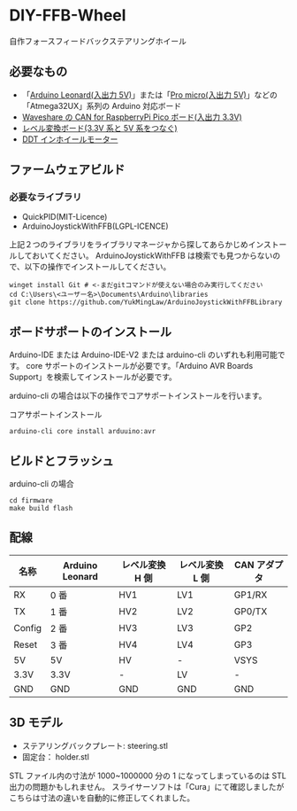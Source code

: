 # DIY-FFB-Wheel

自作フォースフィードバックステアリングホイール

## 必要なもの

- 「[Arduino Leonard(入出力 5V)](https://www.switch-science.com/catalog/968/)」または「[Pro micro(入出力 5V)](https://www.switch-science.com/catalog/3914/)」などの「Atmega32UX」系列の Arduino 対応ボード
- [Waveshare の CAN for RaspberryPi Pico ボード(入出力 3.3V)](https://www.waveshare.com/pico-can-a.htm)
- [レベル変換ボード(3.3V 系と 5V 系をつなぐ)](https://www.switch-science.com/catalog/1523/)
- [DDT インホイールモーター](https://www.switch-science.com/catalog/8248/)

## ファームウェアビルド

### 必要なライブラリ

- QuickPID(MIT-Licence)
- ArduinoJoystickWithFFB(LGPL-ICENCE)

上記２つのライブラリをライブラリマネージャから探してあらかじめインストールしておいてください。
ArduinoJoystickWithFFB は検索でも見つからないので、以下の操作でインストールしてください。

```コマンドプロンプト
winget install Git # <-まだgitコマンドが使えない場合のみ実行してください
cd C:\Users\<ユーザー名>\Documents\Arduino\libraries
git clone https://github.com/YukMingLaw/ArduinoJoystickWithFFBLibrary
```

## ボードサポートのインストール

Arduino-IDE または Arduino-IDE-V2 または arduino-cli のいずれも利用可能です。
core サポートのインストールが必要です。「Arduino AVR Boards Support」を検索してインストールが必要です。

arduino-cli の場合は以下の操作でコアサポートインストールを行います。

コアサポートインストール

```コマンドプロンプト
arduino-cli core install arduuino:avr
```

## ビルドとフラッシュ

arduino-cli の場合

```コマンドプロンプト
cd firmware
make build flash
```

## 配線

| 名称   | Arduino Leonard | レベル変換 H 側 | レベル変換 L 側 | CAN アダプタ |
| ------ | --------------- | --------------- | --------------- | ------------ |
| RX     | 0 番            | HV1             | LV1             | GP1/RX       |
| TX     | 1 番            | HV2             | LV2             | GP0/TX       |
| Config | 2 番            | HV3             | LV3             | GP2          |
| Reset  | 3 番            | HV4             | LV4             | GP3          |
| 5V     | 5V              | HV              | -               | VSYS         |
| 3.3V   | 3.3V            | -               | LV              | -            |
| GND    | GND             | GND             | GND             | GND          |

## 3D モデル

- ステアリングバックプレート: steering.stl
- 固定台： holder.stl

STL ファイル内の寸法が 1000~1000000 分の 1 になってしまっているのは STL 出力の問題かもしれません。
スライサーソフトは「Cura」にて確認しましたがこちらは寸法の違いを自動的に修正してくれました。
